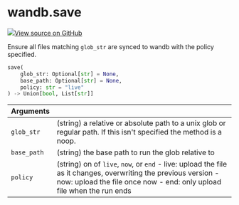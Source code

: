 # wandb.save

[![](https://www.tensorflow.org/images/GitHub-Mark-32px.png)View source on GitHub](https://www.github.com/wandb/client/tree/v0.12.0/wandb/sdk/wandb_run.py#L1145-L1234)

Ensure all files matching `glob_str` are synced to wandb with the policy specified.

```python
save(
    glob_str: Optional[str] = None,
    base_path: Optional[str] = None,
    policy: str = "live"
) -> Union[bool, List[str]]
```

| Arguments |  |
| :--- | :--- |
| `glob_str` | \(string\) a relative or absolute path to a unix glob or regular path. If this isn't specified the method is a noop. |
| `base_path` | \(string\) the base path to run the glob relative to |
| `policy` | \(string\) on of `live`, `now`, or `end` - live: upload the file as it changes, overwriting the previous version - now: upload the file once now - end: only upload file when the run ends |


